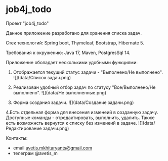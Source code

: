 # job4j_todo
Проект "job4j_todo"

Данное приложение разработано для хранения списка задач.

Стек технологий: Spring boot, Thymeleaf, Bootstrap, Hibernate 5.

Требования к окружению: Java 17, Maven, PostgresSql 14.

Приложение оболадает несколькими удобными функциями:

1. Отображается текущий статус задачи - "Выполнено/Не выполнено".
![](data/Список задач.png)

2. Реализован удобный отбор задач по статусу "Все/Выполнено/Не выполнено".
![](data/Не выполненные.png)

3. Форма создания задачи.
![](data/Создание задачи.png)

4.Есть отдельная форма для внесения изменеий в созданную задачу. 
Доступные команды - отредактировать, выполнить, удалить. Также есть возможнсть вернутся к списку без изменеий в задаче.
![](data/Редактирование задачи.png)

Контакты:
- email   avetis.mkhitaryants@gmail.com
- телеграм @avetis_m
